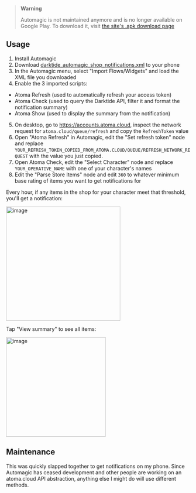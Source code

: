 > **Warning**
>
> Automagic is not maintained anymore and is no longer available on Google Play. To download it, visit [the site's .apk download page](https://automagic4android.com/download_en.html)

## Usage
1. Install Automagic
2. Download [darktide_automagic_shop_notifications.xml](https://raw.githubusercontent.com/ronvoluted/dt-automagic/main/darktide_automagic_shop_notifications.xml) to your phone
3. In the Automagic menu, select "Import Flows/Widgets" and load the XML file you downloaded
4. Enable the 3 imported scripts:
- Atoma Refresh (used to automatically refresh your access token)
- Atoma Check (used to query the Darktide API, filter it and format the notification summary)
- Atoma Show (used to display the summary from the notification)
5. On desktop, go to https://accounts.atoma.cloud, inspect the network request for `atoma.cloud/queue/refresh` and copy the `RefreshToken` value
6. Open "Atoma Refresh" in Automagic, edit the "Set refresh token" node and replace `YOUR_REFRESH_TOKEN_COPIED_FROM_ATOMA.CLOUD/QUEUE/REFRESH_NETWORK_REQUEST` with the value you just copied.
7. Open Atoma Check, edit the "Select Character" node and replace `YOUR_OPERATIVE_NAME` with one of your character's names
8. Edit the "Parse Store Items" node and edit `360` to whatever minimum base rating of items you want to get notifications for

Every hour, if any items in the shop for your character meet that threshold, you'll get a notification:

<img width="312" alt="image" src="https://user-images.githubusercontent.com/5785323/210309482-e5881f10-76cf-4b1d-b3d2-1a32edc17602.png">

Tap "View summary" to see all items:

<img width="272" alt="image" src="https://user-images.githubusercontent.com/5785323/210309552-e2735159-0a3d-4556-b522-319b9dda01e4.png">

## Maintenance

This was quickly slapped together to get notifications on my phone. Since Automagic has ceased development and other people are working on an atoma.cloud API abstraction, anything else I might do will use different methods.
